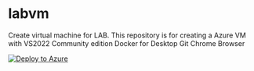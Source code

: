 # labvm
Create virtual machine for LAB. This repository is for creating a Azure VM with 
VS2022 Community edition 
Docker for Desktop
Git
Chrome Browser

[![Deploy to Azure](https://aka.ms/deploytoazurebutton)](https://portal.azure.com/#create/Microsoft.Template/uri/https%3A%2F%2Fraw.githubusercontent.com%2Fnivedv%2Flabvm%2Fmaster%2Fscripts%2Ftemplate.json)
